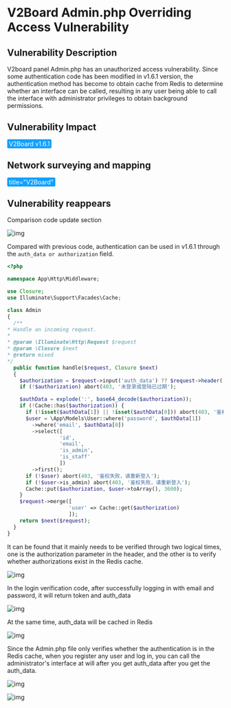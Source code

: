 # V2Board Admin.php Overriding Access Vulnerability

## Vulnerability Description

V2board panel Admin.php has an unauthorized access vulnerability. Since some authentication code has been modified in v1.6.1 version, the authentication method has become to obtain cache from Redis to determine whether an interface can be called, resulting in any user being able to call the interface with administrator privileges to obtain background permissions.

## Vulnerability Impact

<span style="background-color:rgb(18, 160, 255); padding: 2px 4px; border-radius: 3px; color: white;">V2Board v1.6.1</span>

## Network surveying and mapping

<span style="background-color:rgb(18, 160, 255); padding: 2px 4px; border-radius: 3px; color: white;">title="V2Board"</span>

## Vulnerability reappears

Comparison code update section

![img](https://raw.githubusercontent.com/PeiQi0/PeiQi-WIKI-Book/refs/heads/main/docs/.vuepress/../.vuepress/public/img/1671262250177-e7818814-a063-4920-bc99-6c27f80cb1cb.png)

Compared with previous code, authentication can be used in v1.6.1 through the `auth_data or authorization` field.

```php
<?php

namespace App\Http\Middleware;

use Closure;
use Illuminate\Support\Facades\Cache;

class Admin
{
  /**
* Handle an incoming request.
*
* @param \Illuminate\Http\Request $request
* @param \Closure $next
* @return mixed
*/
  public function handle($request, Closure $next)
  {
    $authorization = $request->input('auth_data') ?? $request->header('authorization');
    if (!$authorization) abort(403, '未登录或登陆已过期');

    $authData = explode(':', base64_decode($authorization));
    if (!Cache::has($authorization)) {
      if (!isset($authData[1]) || !isset($authData[0])) abort(403, '鉴权失败，请重新登入');
      $user = \App\Models\User::where('password', $authData[1])
        ->where('email', $authData[0])
        ->select([
                 'id',
                 'email',
                 'is_admin',
                 'is_staff'
                 ])
        ->first();
      if (!$user) abort(403, '鉴权失败，请重新登入');
      if (!$user->is_admin) abort(403, '鉴权失败，请重新登入');
      Cache::put($authorization, $user->toArray(), 3600);
    }
    $request->merge([
                    'user' => Cache::get($authorization)
                    ]);
    return $next($request);
  }
}
```

It can be found that it mainly needs to be verified through two logical times, one is the authorization parameter in the header, and the other is to verify whether authorizations exist in the Redis cache.

![img](https://raw.githubusercontent.com/PeiQi0/PeiQi-WIKI-Book/refs/heads/main/docs/.vuepress/../.vuepress/public/img/1671263280790-db7b6174-5f26-4823-919f-2ca6443f009b.png)

In the login verification code, after successfully logging in with email and password, it will return token and auth_data

![img](https://raw.githubusercontent.com/PeiQi0/PeiQi-WIKI-Book/refs/heads/main/docs/.vuepress/../.vuepress/public/img/1671262605086-55aabd4e-fc53-41f5-a27e-6cfed6551b0a.png)

At the same time, auth_data will be cached in Redis

![img](https://raw.githubusercontent.com/PeiQi0/PeiQi-WIKI-Book/refs/heads/main/docs/.vuepress/../.vuepress/public/img/1671262910803-d4484032-ce2e-419e-a5b8-f00b8af2c7d3.png)

Since the Admin.php file only verifies whether the authentication is in the Redis cache, when you register any user and log in, you can call the administrator's interface at will after you get auth_data after you get the auth_data.

![img](https://raw.githubusercontent.com/PeiQi0/PeiQi-WIKI-Book/refs/heads/main/docs/.vuepress/../.vuepress/public/img/1671263235610-bd2779bb-318f-41d3-a037-c21d868a9d8e.png)



![img](https://raw.githubusercontent.com/PeiQi0/PeiQi-WIKI-Book/refs/heads/main/docs/.vuepress/../.vuepress/public/img/1671263063721-8bcdece3-0aad-4b1f-86aa-6da75f5b271c.png)